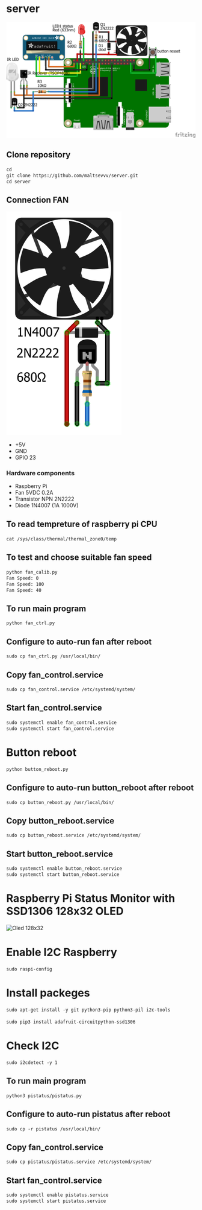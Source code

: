 # server

![prototype scheme](https://github.com/maltsevvv/server/blob/main/img/server.png)

## Clone repository
```
cd
git clone https://github.com/maltsevvv/server.git
cd server
```

## Connection FAN

![Raspberry Pi and fan controller Connection](img/fan_pwm.png)

  * +5V
  * GND
  * GPIO 23
  
### Hardware components
  * Raspberry Pi
  * Fan 5VDC 0.2A
  * Transistor NPN 2N2222
  * Diode 1N4007 (1A 1000V)


## To read tempreture of raspberry pi CPU
```
cat /sys/class/thermal/thermal_zone0/temp
```

## To test and choose suitable fan speed
```
python fan_calib.py
Fan Speed: 0
Fan Speed: 100
Fan Speed: 40
```

## To run main program
```
python fan_ctrl.py
```

## Configure to auto-run fan after reboot
```
sudo cp fan_ctrl.py /usr/local/bin/
```

## Copy fan_control.service
```
sudo cp fan_control.service /etc/systemd/system/
```

## Start fan_control.service
```
sudo systemctl enable fan_control.service
sudo systemctl start fan_control.service
```


# Button reboot
```
python button_reboot.py
```

## Configure to auto-run button_reboot after reboot
```
sudo cp button_reboot.py /usr/local/bin/
```

## Copy button_reboot.service
```
sudo cp button_reboot.service /etc/systemd/system/
```

## Start button_reboot.service
```
sudo systemctl enable button_reboot.service
sudo systemctl start button_reboot.service
```


# Raspberry Pi Status Monitor with SSD1306 128x32 OLED 

![Oled 128x32](img/oled_128x32.png)

# Enable I2C Raspberry
```
sudo raspi-config
```

# Install packeges
```
sudo apt-get install -y git python3-pip python3-pil i2c-tools

sudo pip3 install adafruit-circuitpython-ssd1306
```

# Check I2C 
```
sudo i2cdetect -y 1
```

## To run main program
```
python3 pistatus/pistatus.py
```

## Configure to auto-run pistatus after reboot
```
sudo cp -r pistatus /usr/local/bin/
```

## Copy fan_control.service
```
sudo cp pistatus/pistatus.service /etc/systemd/system/
```

## Start fan_control.service
```
sudo systemctl enable pistatus.service
sudo systemctl start pistatus.service
```
